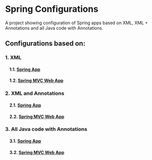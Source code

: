 # Spring Configurations

A project showing configuration of Spring apps based on XML, XML + Annotations and all Java code with Annotations.

## Configurations based on:

### 1. XML
#### &emsp;1.1. [Spring App](https://nishant-repos.github.io/springconfigs)
#### &emsp;1.2. [Spring MVC Web App](https://nishant-repos.github.io/springconfigs)
### 2. XML and Annotations
#### &emsp;2.1. [Spring App](https://nishant-repos.github.io/springconfigs)
#### &emsp;2.2. [Spring MVC Web App](https://nishant-repos.github.io/springconfigs)
### 3. All Java code with Annotations
#### &emsp;3.1. [Spring App](https://nishant-repos.github.io/springconfigs)
#### &emsp;3.2. [Spring MVC Web App](https://nishant-repos.github.io/springconfigs)
